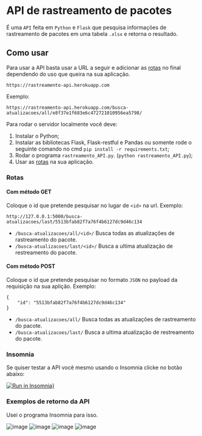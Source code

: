 # API de rastreamento de pacotes
 
É uma `API` feita em `Python` e `Flask` que pesquisa informações de rastreamento de pacotes em uma tabela `.xlsx` e retorna o resultado.

## Como usar

Para usar a API basta usar a URL a seguir e adicionar as [rotas](https://github.com/MarcosBB/API-da-L-Auto/blob/main/README.md#rotas) no final dependendo do uso que queira na sua aplicação.

```
https://rastreamento-api.herokuapp.com
```

Exemplo:

```
https://rastreamento-api.herokuapp.com/busca-atualizacoes/all/e8f37e1f683e6c472721010956ea5798/
```

Para rodar o servidor localmente você deve:
1. Instalar o Python;
2. Instalar as bibliotecas Flask, Flask-restful e Pandas ou somente rode o seguinte comando no cmd `pip install -r requirements.txt`;
3. Rodar o programa `rastreamento_API.py`. (`python rastreamento_API.py`);
4. Usar as [rotas](https://github.com/MarcosBB/API-da-L-Auto/blob/main/README.md#rotas) na sua aplicação.

### Rotas
#### Com método GET
Coloque o id que pretende pesquisar no lugar de `<id>` na url.
Exemplo:
```
http://127.0.0.1:5000/busca-atualizacoes/last/5513bfab82f7a76f4b6127dc9d46c134
```

* `/busca-atualizacoes/all/<id>/` Busca todas as atualizações de rastreamento do pacote.
* `/busca-atualizacoes/last/<id>/` Busca a ultima atualização de restreamento do pacote.

#### Com método POST
Coloque o id que pretende pesquisar no formato `JSON` no payload da requisição na sua aplição.
Exemplo:
```
{
	"id": "5513bfab82f7a76f4b6127dc9d46c134"
}
```

* `/busca-atualizacoes/all/` Busca todas as atualizações de rastreamento do pacote.
* `/busca-atualizacoes/last/` Busca a ultima atualização de restreamento do pacote.

### Insomnia
Se quiser testar a API você mesmo usando o Insomnia clicke no botão abaixo:

[![Run in Insomnia}](https://insomnia.rest/images/run.svg)](https://insomnia.rest/run/?label=Rastreamento_API&uri=https%3A%2F%2Fraw.githubusercontent.com%2FMarcosBB%2FAPI_de_rastreamento_de_pacotes%2Fmain%2Finsomnia%2FInsomnia_2021-06-15.json)


### Exemplos de retorno da API 
Usei o programa Insomnia para isso.

![image](https://user-images.githubusercontent.com/50207805/121764127-64bd2f00-cb0f-11eb-92f2-2d3a7b5df40b.png)
![image](https://user-images.githubusercontent.com/50207805/121764120-5bcc5d80-cb0f-11eb-822f-3215b9da6752.png)
![image](https://user-images.githubusercontent.com/50207805/121764099-3c353500-cb0f-11eb-8783-25b995a6c2ec.png)
![image](https://user-images.githubusercontent.com/50207805/121764106-4c4d1480-cb0f-11eb-8865-656b801e4226.png)
